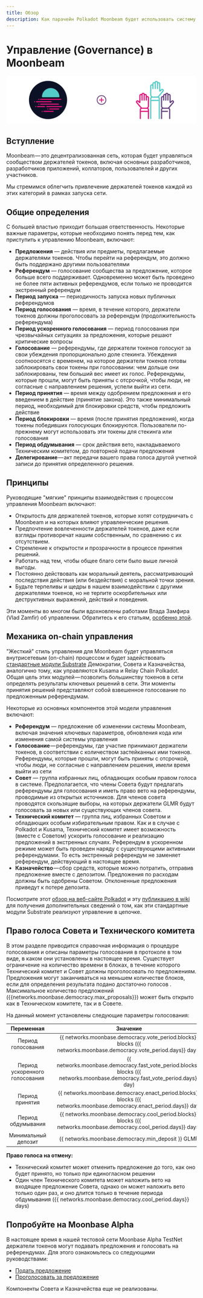 ```yaml
---
title: Обзор
description: Как парачейн Polkadot Moonbeam будет использовать систему on-chain управления, позволяющую проводить, взвешенное по уровню стекинга, голосование на публичных референдумах.
---
```


# Управление (Governance) в Moonbeam

![Governance Moonbeam Banner](/images/governance/governance-overview-banner.png)

## Вступление

Moonbeam — это децентрализованная сеть, которая будет управляться сообществом держателей токенов, включая основных разработчиков, разработчиков приложений, коллаторов, пользователей и других участников.

Мы стремимся облегчить привлечение держателей токенов каждой из этих категорий в рамках запуска сети.

## Общие определения

С большей властью приходит большая ответственность. Некоторые важные параметры, которые необходимо понять перед тем, как приступить к управлению Moonbeam, включают:

 - **Предложения** — действия или предметы, предлагаемые держателями токенов. Чтобы перейти на референдум, это должно быть поддержано другими пользователями
 - **Референдум** — голосование сообщества за предложение, которое больше всего поддерживает. Одновременно может быть проведено не более пяти активных референдумов, если только не проводится экстренный референдум
 - **Период запуска** — периодичность запуска новых публичных референдумов
 - **Период голосования** — время, в течение которого, держатели токенов должны проголосовать за референдум (продолжительность референдума)
 - **Период ускоренного голосования** — период голосования при чрезвычайных ситуациях за предложения, которые решают критические вопросы
 - **Голосование** — референдумы, где держатели токенов голосуют за свои убеждения пропорционально доле стекинга. Убеждения соотноосятся с временем, на которое держатели токенов готовы заблокировать свои токены при голосовании: чем дольше они заблокированы, тем больший вес имеет их голос. Референдумы, которые прошли, могут быть приняты с отсрочкой, чтобы люди, не согласные с направлением решения, успели выйти из сети.
 - **Период принятия** — время между одобрением предложения и его введением в действие (принятие закона). Это также минимальный период, необходимый для блокировки средств, чтобы предложить действие
 - **Период блокировки** — время (после принятия предложения), когда токены победивших голосующих блокируются. Пользователи по-прежнему могут использовать эти токены для стекинга или голосования
 - **Период обдумывания** — срок действия вето, накладываемого Техническим комитетом, до повторной подачи предложения
 - **Делегирование** — акт передачи вашего права голоса другой учетной записи до принятия определенного решения.

## Принципы

Руководящие "мягкие" принципы взаимодействия с процессом управления Moonbeam включают:

 - Открытость для держателей токенов, которые хотят сотрудничать с Moonbeam и на которых влияют управленческие решения.
 - Предпочтение вовлеченности держателей токенов, даже если взгляды противоречат нашим собственным, по сравнению с их отсутствием.
 - Стремление к открытости и прозрачности в процессе принятия решений.
 - Работать над тем, чтобы общее благо сети было выше личной выгоды. 
 - Постоянно действовать как моральный деятель, рассматривающий последствия действия (или бездействия) с моральной точки зрения.
 - Будьте терпеливы и щедры в нашем взаимодействии с другими держателями токенов, но не терпите оскорбительных или деструктивных выражений, действий и поведения.

Эти моменты во многом были вдохновлены работами Влада Замфира (Vlad Zamfir) об управлении. Обратитесь к его статьям, [особенно этой](https://medium.com/@Vlad_Zamfir/how-to-participate-in-blockchain-governance-in-good-faith-and-with-good-manners-bd4e16846434).

## Механика on-chain управления

"Жесткий" стиль управления для Moonbeam будет управляться внутрисетевым (on-chain) процессом и будет задействовать [стандартные модули Substrate](/resources/glossary/#substrate-frame-pallets) Демократии, Совета и Казначейства, аналогично тому, как управляются Kusama и Relay Chain Polkadot. Общая цель этих модулей — позволить большинству токенов в сети определять результаты ключевых решений в сети. Эти моменты принятия решений представляют собой взвешенное голосование по предложенным референдумам.

Некоторые из основных компонентов этой модели управления включают:

 - **Референдум** — предложение об изменении системы Moonbeam, включая значения ключевых параметров, обновления кода или изменения самой системы управления
 - **Голосование** — референдумы, где участие принимают держатели токенов, в соответствии с количеством застейканных ими токенов. Референдумы, которые прошли, могут быть приняты с отсрочкой, чтобы люди, не согласные с направлением решения, имели время выйти из сети
 - **Совет** — группа избранных лиц, обладающих особым правом голоса в системе. Предполагается, что члены Совета будут предлагать референдумы для голосования и иметь право вето на референдумы, проводимые из открытых источников. Для членов совета проводятся скользящие выборы, на которых держатели GLMR будут голосовать за новых или существующих членов совета.
 - **Технический комитет** — группа лиц, избранных Советом и обладающих особым избирательным правом. Как и в случае с Polkadot и Kusama, Технический комитет имеет возможность (вместе с Советом) ускорить голосование и реализацию предложений в экстренных случаях. Референдум в ускоренном режиме может быть проведен наряду с существующими активными референдумами. То есть экстренный референдум не заменяет референдум, действующий в настоящее время. 
 - **Казначейство** — сбор средств, которые можно потратить, отправив предложение вместе с депозитом. Предложения по расходам должны быть одобрены Советом. Отклоненные предложения приведут к потере депозита.

Посмотрите этот [обзор на веб-сайте Polkadot](https://polkadot.network/a-walkthrough-of-polkadots-governance/) и эту [публикацию в wiki](https://wiki.polkadot.network/docs/learn-governance) для получения дополнительных сведений о том, как эти стандартные модули Substrate реализуют управление в цепочке.

## Право голоса Совета и Технического комитета

В этом разделе приводится справочная информация о процедуре голосования и описаны параметры голосования в протоколе в том виде, в каком они установлены в настоящее время. Существует ограничение на количество времени в блоках, в течение которого Технический комитет и Совет должны проголосовать по предложениям. Предложения могут заканчиваться на меньшем количестве блоков, если для определения результата подано достаточно голосов . Максимальное количество предложений ({{networks.moonbase.democracy.max_proposals}}) может быть открыто как в Техническом комитете, так и в Совете.

На данный момент установлены следующие параметры голосования:

|             Переменная             |     |                         Значение                         |
| :------------------------------: | :-: | :---------------------------------------------------: |
|     Период голосования     |     |     {{ networks.moonbase.democracy.vote_period.blocks}} blocks ({{ networks.moonbase.democracy.vote_period.days}} days)     |
|        Период ускоренного голосования        |     |     {{ networks.moonbase.democracy.fast_vote_period.blocks}} blocks ({{ networks.moonbase.democracy.fast_vote_period.days}} day)     | | 
|          Период принятия           |     |     {{ networks.moonbase.democracy.enact_period.blocks}} blocks ({{ networks.moonbase.democracy.enact_period.days}} day)  |
| Период обдумывания |     |     {{ networks.moonbase.democracy.cool_period.blocks}} blocks ({{ networks.moonbase.democracy.cool_period.days}} days)  |
|              Минимальный депозит               |     | {{ networks.moonbase.democracy.min_deposit }} GLMR |

**Право голоса на отмену:**

 * Технический комитет может отменить предложение до того, как оно будет принято, но только при единогласном решении
 * Один член Технического комитета может наложить вето на входящее предложение Совета, однако он может наложить вето только один раз, и оно длится только в течение периода обдумывания ({{ networks.moonbase.democracy.cool_period.days}} days)

## Попробуйте на Moonbase Alpha

В настоящее время в нашей тестовой сети Moonbase Alpha TestNet держатели токенов могут подавать предложения и голосовать на референдумах. Для этого ознакомьтесь со следующими руководствами:

 - [Подать предложение](/governance/proposals/)
 - [Проголосовать за предложение](/governance/voting/)

Компоненты Совета и Казначейства еще не реализованы.
